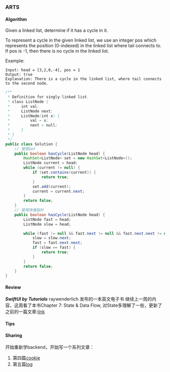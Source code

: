 ### ARTS

#### Algorithm

Given a linked list, determine if it has a cycle in it.

To represent a cycle in the given linked list, we use an integer pos which represents the position (0-indexed) in the linked list where tail connects to. If pos is -1, then there is no cycle in the linked list.

Example:
```
Input: head = [3,2,0,-4], pos = 1
Output: true
Explanation: There is a cycle in the linked list, where tail connects to the second node.
```

```java
/**
 * Definition for singly-linked list.
 * class ListNode {
 *     int val;
 *     ListNode next;
 *     ListNode(int x) {
 *         val = x;
 *         next = null;
 *     }
 * }
 */
public class Solution {
    // 使用Set
    public boolean hasCycle(ListNode head) {
        HashSet<ListNode> set = new HashSet<ListNode>();
        ListNode current = head;
        while (current != null) {
            if (set.contains(current)) {
                return true;
            }
            set.add(current);
            current = current.next;
        }
        return false;
    }
    // 使用快慢指针
    public boolean hasCycle(ListNode head) {
        ListNode fast = head;
        ListNode slow = head;

        while (fast != null && fast.next != null && fast.next.next != null) {
            slow = slow.next;
            fast = fast.next.next;
            if (slow == fast) {
                return true;
            }
        }
        return false;
    }
}
```

#### Review

***SwiftUI by Tutorials*** raywenderlich 发布的一本英文电子书
继续上一周的内容，这周看了本书Chapter 7: State & Data Flow, 对State多理解了一些，更新了之前的一篇文章:[link](https://www.jianshu.com/p/a2a69fb070b0)

#### Tips


#### Sharing

开始重新学backend，开始写一个系列文章：

1. 第四篇[cookie](https://www.jianshu.com/p/740b29bbb0ca)
2. 第五篇[log](https://www.jianshu.com/p/b0c983fa96b8)
